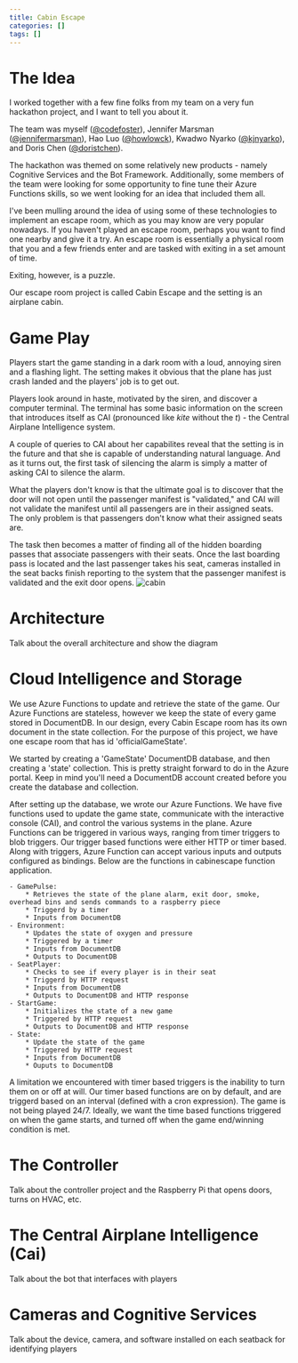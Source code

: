 ```yaml
---
title: Cabin Escape
categories: []
tags: []
---
```


# The Idea
<!-- Jeremy -->
I worked together with a few fine folks from my team on a very fun hackathon project, and I want to tell you about it.

The team was myself ([@codefoster](http://twitter.com/codefoster)), Jennifer Marsman ([@jennifermarsman](http://twitter.com/jennifermarsman)), Hao Luo ([@howlowck](http://twitter.com/howlowck)), Kwadwo Nyarko ([@kjnyarko](http://twitter.com/kjnyarko)), and Doris Chen ([@doristchen](http://twitter.com/doristchen)).

The hackathon was themed on some relatively new products - namely Cognitive Services and the Bot Framework. Additionally, some members of the team were looking for some opportunity to fine tune their Azure Functions skills, so we went looking for an idea that included them all.

I've been mulling around the idea of using some of these technologies to implement an escape room, which as you may know are very popular nowadays. If you haven't played an escape room, perhaps you want to find one nearby and give it a try. An escape room is essentially a physical room that you and a few friends enter and are tasked with exiting in a set amount of time.

Exiting, however, is a puzzle. 

Our escape room project is called Cabin Escape and the setting is an airplane cabin.

# Game Play
<!-- Jeremy -->
Players start the game standing in a dark room with a loud, annoying siren and a flashing light. The setting makes it obvious that the plane has just crash landed and the players' job is to get out.

Players look around in haste, motivated by the siren, and discover a computer terminal. The terminal has some basic information on the screen that introduces itself as CAI (pronounced like _kite_ without the _t_) - the Central Airplane Intelligence system.

A couple of queries to CAI about her capabilites reveal that the setting is in the future and that she is capable of understanding natural language. And as it turns out, the first task of silencing the alarm is simply a matter of asking CAI to silence the alarm.

What the players don't know is that the ultimate goal is to discover that the door will not open until the passenger manifest is "validated," and CAI will not validate the manifest until all passengers are in their assigned seats. The only problem is that passengers don't know what their assigned seats are.

The task then becomes a matter of finding all of the hidden boarding passes that associate passengers with their seats. Once the last boarding pass is located and the last passenger takes his seat, cameras installed in the seat backs finish reporting to the system that the passenger manifest is validated and the exit door opens. 
![cabin](../files/cabinescape_01.png)

# Architecture
<!-- Jeremy -->
Talk about the overall architecture and show the diagram

# Cloud Intelligence and Storage
<!-- Kwadwo -->
We use Azure Functions to update and retrieve the state of the game. Our Azure Functions are stateless, 
however we keep the state of every game stored in DocumentDB. In our design, every Cabin Escape
room has its own document in the state collection. For the purpose of this project, we have
one escape room that has id 'officialGameState'. 

We started by creating a 'GameState' DocumentDB database, and then creating a 'state' 
collection. This is pretty straight forward to do in the Azure portal. Keep in mind you'll need a
DocumentDB account created before you create the database and collection. 

After setting up the database, we wrote our Azure Functions. We have five functions used to update the 
game state, communicate with the interactive console (CAI), and control the various systems in the plane.
Azure Functions can be triggered in various ways, ranging from timer triggers to blob triggers. Our trigger
based functions were either HTTP or timer based. Along with triggers, Azure Function can accept various
inputs and outputs configured as bindings. Below are the functions in cabinescape function application.

    - GamePulse: 
        * Retrieves the state of the plane alarm, exit door, smoke, overhead bins and sends commands to a raspberry piece
        * Triggerd by a timer
        * Inputs from DocumentDB
    - Environment:
        * Updates the state of oxygen and pressure
        * Triggered by a timer
        * Inputs from DocumentDB
        * Outputs to DocumentDB
    - SeatPlayer:
        * Checks to see if every player is in their seat
        * Triggerd by HTTP request
        * Inputs from DocumentDB
        * Outputs to DocumentDB and HTTP response
    - StartGame: 
        * Initializes the state of a new game
        * Triggered by HTTP request
        * Outputs to DocumentDB and HTTP response
    - State:
        * Update the state of the game
        * Triggered by HTTP request
        * Inputs from DocumentDB
        * Ouputs to DocumentDB

A limitation we encountered with timer based triggers is the inability to turn them on or off at will. 
Our timer based functions are on by default, and are triggerd based on an interval (defined with a cron expression).
The game is not being played 24/7. Ideally, we want the time based functions triggered on when the game starts, 
and turned off when the game end/winning condition is met.

# The Controller
<!-- Jeremy -->
Talk about the controller project and the Raspberry Pi that opens doors, turns on HVAC, etc.

# The Central Airplane Intelligence (Cai)
<!-- Jennifer -->
Talk about the bot that interfaces with players

# Cameras and Cognitive Services
<!-- Hao -->
Talk about the device, camera, and software installed on each seatback for identifying players
